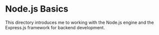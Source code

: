 # Node.js Basics
This directory introduces me to working with the Node.js engine and the Express.js framework for backend development.